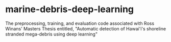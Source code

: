 # marine-debris-deep-learning
The preprocessing, training, and evaluation code associated with Ross Winans' Masters Thesis entitled, "Automatic detection of Hawai'i's shoreline stranded mega-debris using deep learning"

